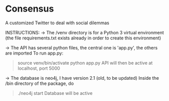# Consensus
A customized Twitter to deal with social dilemmas

INSTRUCTIONS:
-> The /venv directory is for a Python 3 virtual environment (the file requirements.txt exists already in order to create this environment)

-> The API has several python files, the central one is 'app.py', the others are imported
To run app.py:
> source venv/bin/activate
> python app.py
API will then be active at localhost, port 5000

-> The database is neo4j, I have version 2.1  (old, to be updated)
Inside the /bin directory of the package, do
> ./neo4j start
Database will be active
